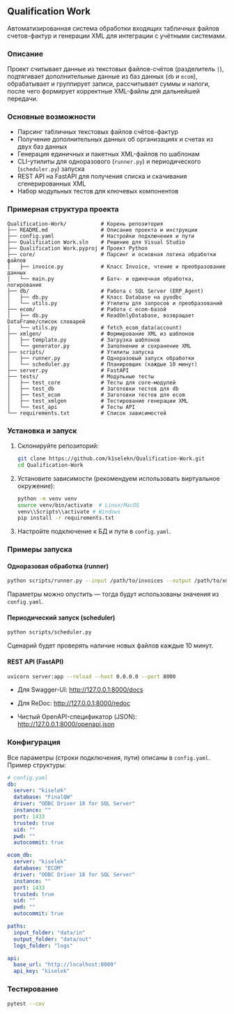 ## Qualification Work

Автоматизированная система обработки входящих табличных файлов счетов-фактур и генерации XML для интеграции с учётными системами.

### Описание

Проект считывает данные из текстовых файлов-счётов (разделитель `|`), подтягивает дополнительные данные из баз данных (`db` и `ecom`), обрабатывает и группирует записи, рассчитывает суммы и налоги, после чего формирует корректные XML-файлы для дальнейшей передачи.

### Основные возможности

- Парсинг табличных текстовых файлов счётов-фактур
- Получение дополнительных данных об организациях и счетах из двух баз данных
- Генерация единичных и пакетных XML-файлов по шаблонам
- CLI-утилиты для одноразового (`runner.py`) и периодического (`scheduler.py`) запуска
- REST API на FastAPI для получения списка и скачивания сгенерированных XML
- Набор модульных тестов для ключевых компонентов

### Примерная структура проекта

```
Qualification-Work/           # Корень репозитория
├── README.md                 # Описание проекта и инструкции
├── config.yaml               # Настройки подключения и пути
├── Qualification Work.sln    # Решение для Visual Studio
├── Qualification Work.pyproj # Проект Python
├── core/                     # Парсинг и основная логика обработки файлов
│   ├── invoice.py            # Класс Invoice, чтение и преобразование данных
│   └── main.py               # Батч- и одиночная обработка, логирование
├── db/                       # Работа с SQL Server (ERP_Agent)
│   ├── db.py                 # Класс Database на pyodbc
│   └── utils.py              # Утилиты для запросов и преобразований
├── ecom/                     # Работа с ecom-базой
│   ├── db.py                 # ReadOnlyDatabase, возвращает DataFrame/список словарей
│   └── utils.py              # fetch_ecom_data(account)
├── xmlgen/                   # Формирование XML из шаблонов
│   ├── template.py           # Загрузка шаблонов
│   └── generator.py          # Заполнение и сохранение XML
├── scripts/                  # Утилиты запуска
│   ├── runner.py             # Одноразовый запуск обработки
│   └── scheduler.py          # Планировщик (каждые 10 минут)
├── server.py                 # FastAPI
├── tests/                    # Модульные тесты
│   ├── test_core             # Тесты для core-модулей
│   ├── test_db               # Заготовки тестов для db
│   ├── test_ecom             # Заготовки тестов для ecom
│   ├── test_xmlgen           # Тестирование генерации XML
│   └── test_api              # Тесты API
└── requirements.txt          # Список зависимостей
```

### Установка и запуск

1. Склонируйте репозиторий:
   ```bash
   git clone https://github.com/k1selekn/Qualification-Work.git
   cd Qualification-Work
   ```

2. Установите зависимости (рекомендуем использовать виртуальное окружение):
   ```bash
   python -m venv venv
   source venv/bin/activate  # Linux/MacOS
   venv\\Scripts\\activate # Windows
   pip install -r requirements.txt
   ```

3. Настройте подключение к БД и пути в `config.yaml`.

### Примеры запуска

#### Одноразовая обработка (runner)
```bash
python scripts/runner.py --input /path/to/invoices --output /path/to/xmls
```
Параметры можно опустить — тогда будут использованы значения из `config.yaml`.

#### Периодический запуск (scheduler)
```bash
python scripts/scheduler.py
```
Сценарий будет проверять наличие новых файлов каждые 10 минут.

#### REST API (FastAPI)
```bash
uvicorn server:app --reload --host 0.0.0.0 --port 8000
```
- Для Swagger-UI:
http://127.0.0.1:8000/docs

- Для ReDoc:
http://127.0.0.1:8000/redoc

- Чистый OpenAPI-спецификатор (JSON):
http://127.0.0.1:8000/openapi.json

### Конфигурация

Все параметры (строки подключения, пути) описаны в `config.yaml`. Пример структуры:
```yaml
# config.yaml
db:
  server: "kiselek"
  database: "FinalQW"
  driver: "ODBC Driver 18 for SQL Server"
  instance: ""
  port: 1433
  trusted: true
  uid: ""
  pwd: ""
  autocommit: true

ecom_db:
  server: "kiselek"
  database: "ECOM"
  driver: "ODBC Driver 18 for SQL Server"
  instance: ""
  port: 1433
  trusted: true
  uid: ""
  pwd: ""
  autocommit: true

paths:
  input_folder: "data/in"
  output_folder: "data/out"
  logs_folder: "logs"

api:
  base_url: "http://localhost:8000"
  api_key: "kiselek"
```

### Тестирование

```bash
pytest --cov
```
